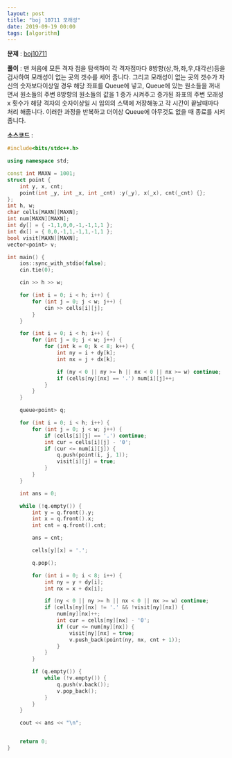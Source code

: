 ```yaml
---
layout: post
title: "boj 10711 모래성"
date: 2019-09-19 00:00
tags: [algorithm]
---
```


**문제** : [boj10711](https://www.acmicpc.net/problem/10711)

**풀이** :
맨 처음에 모든 격자 점을 탐색하여 각 격자점마다 8방향(상,하,좌,우,대각선)등을 검사하여 모래성이 없는 곳의 갯수를 세어 줍니다.
그리고 모래성이 없는 곳의 갯수가 자신의 숫자보다이상일 경우 해당 좌표를 Queue에 넣고, Queue에 있는 원소들을 꺼내면서 원소들의 주변 8방향의 원소들의 값을 1 증가 시켜주고 증가된 좌표의 주변 모래성x 횟수가 해당 격자의 숫자이상일 시
임의의 스택에 저장해놓고 각 시간이 끝날때마다 처리 해줍니다.
이러한 과정을 반복하고 더이상 Queue에 아무것도 없을 때 종료를 시켜줍니다.

**소스코드** :

```c++
#include<bits/stdc++.h>

using namespace std;

const int MAXN = 1001;
struct point {
    int y, x, cnt;
    point(int _y, int _x, int _cnt) :y(_y), x(_x), cnt(_cnt) {};
};
int h, w;
char cells[MAXN][MAXN];
int num[MAXN][MAXN];
int dy[] = { -1,1,0,0,-1,-1,1,1 };
int dx[] = { 0,0,-1,1,-1,1,-1,1 };
bool visit[MAXN][MAXN];
vector<point> v;

int main() {
    ios::sync_with_stdio(false);
    cin.tie(0);

    cin >> h >> w;

    for (int i = 0; i < h; i++) {
        for (int j = 0; j < w; j++) {
            cin >> cells[i][j];
        }
    }

    for (int i = 0; i < h; i++) {
        for (int j = 0; j < w; j++) {
            for (int k = 0; k < 8; k++) {
                int ny = i + dy[k];
                int nx = j + dx[k];

                if (ny < 0 || ny >= h || nx < 0 || nx >= w) continue;
                if (cells[ny][nx] == '.') num[i][j]++;
            }
        }
    }

    queue<point> q;

    for (int i = 0; i < h; i++) {
        for (int j = 0; j < w; j++) {
            if (cells[i][j] == '.') continue;
            int cur = cells[i][j] - '0';
            if (cur <= num[i][j]) {
                q.push(point(i, j, 1));
                visit[i][j] = true;
            }
        }
    }

    int ans = 0;

    while (!q.empty()) {
        int y = q.front().y;
        int x = q.front().x;
        int cnt = q.front().cnt;

        ans = cnt;

        cells[y][x] = '.';

        q.pop();

        for (int i = 0; i < 8; i++) {
            int ny = y + dy[i];
            int nx = x + dx[i];

            if (ny < 0 || ny >= h || nx < 0 || nx >= w) continue;
            if (cells[ny][nx] != '.' && !visit[ny][nx]) {
                num[ny][nx]++;
                int cur = cells[ny][nx] - '0';
                if (cur <= num[ny][nx]) {
                    visit[ny][nx] = true;
                    v.push_back(point(ny, nx, cnt + 1));
                }
            }
        }

        if (q.empty()) {
            while (!v.empty()) {
                q.push(v.back());
                v.pop_back();
            }
        }
    }

    cout << ans << "\n";


    return 0;
}

```
